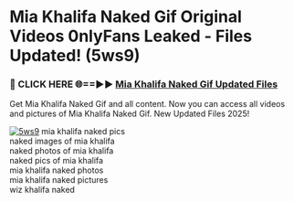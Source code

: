 # Mia Khalifa Naked Gif Original Videos 0nlyFans Leaked - Files Updated! (5ws9)

<h3>🔴 CLICK HERE 🌐==►► <a href="https://tinyurl.com/up5wt9bj" rel="nofollow">Mia Khalifa Naked Gif Updated Files</a></h3>

Get Mia Khalifa Naked Gif and all content. Now you can access all videos and pictures of Mia Khalifa Naked Gif. New Updated Files 2025!

[![5ws9](https://i.imgur.com/ABiUzMV.gif)](https://tinyurl.com/up5wt9bj)
mia khalifa naked pics<br>
naked images of mia khalifa<br>
naked photos of mia khalifa<br>
naked pics of mia khalifa<br>
mia khalifa naked photos<br>
mia khalifa naked pictures<br>
wiz khalifa naked